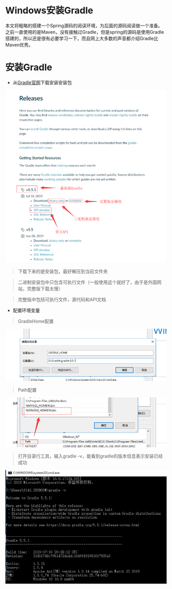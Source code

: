 # Windows安装Gradle
本文将粗略的搭建一个Spring源码的阅读环境，为后面的源码阅读做一个准备。之前一直使用的是Maven，没有接触过Gradle，但是spring的源码是使用Gradle搭建的，所以还是很有必要学习一下，而且网上大多数的声音都介绍Gradle比Maven优秀。
# 安装Gradle
- 从[Gradle官网](https://gradle.org/releases/)下载安装安装包
<img src="https://github.com/Marcos-Lay/Hello-JAVA/blob/master/Docs/Project_Construction_Tools/Gradle/InstallPng.png">  

> 下载下来的是安装包，最好解压到当前文件夹  

> 二进制安装包中只包含可执行文件（一般使用这个就好了，由于是外国网站，完整版下载太慢）   

> 完整版中包括可执行文件，源代码和API文档  

- 配置环境变量

> GradleHome配置

<img src = "https://github.com/Marcos-Lay/Hello-JAVA/blob/master/Docs/Project_Construction_Tools/Gradle/GraldeHome.png">

> Path配置

<img src = "https://github.com/Marcos-Lay/Hello-JAVA/blob/master/Docs/Project_Construction_Tools/Gradle/GradlePath.png">

> 打开目录行工具，输入gradle -v，能看到gradle的版本信息表示安装已经成功

<img src = "https://github.com/Marcos-Lay/Hello-JAVA/blob/master/Docs/Project_Construction_Tools/Gradle/GradleSuccess.png">